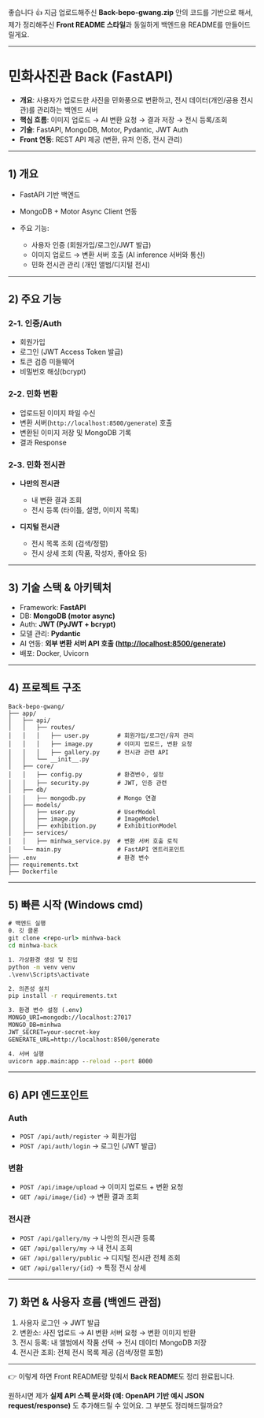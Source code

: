 좋습니다 👍 지금 업로드해주신 **Back-bepo-gwang.zip** 안의 코드를 기반으로 해서, 제가 정리해주신 **Front README 스타일**과 동일하게 백엔드용 README를 만들어드릴게요.

---

# **민화사진관 Back (FastAPI)**

* **개요**: 사용자가 업로드한 사진을 민화풍으로 변환하고, 전시 데이터(개인/공용 전시관)를 관리하는 백엔드 서버
* **핵심 흐름**: 이미지 업로드 → AI 변환 요청 → 결과 저장 → 전시 등록/조회
* **기술**: FastAPI, MongoDB, Motor, Pydantic, JWT Auth
* **Front 연동**: REST API 제공 (변환, 유저 인증, 전시 관리)

---

## 1) 개요

* FastAPI 기반 백엔드
* MongoDB + Motor Async Client 연동
* 주요 기능:

  * 사용자 인증 (회원가입/로그인/JWT 발급)
  * 이미지 업로드 → 변환 서버 호출 (AI inference 서버와 통신)
  * 민화 전시관 관리 (개인 앨범/디지털 전시)

---

## 2) 주요 기능

### 2-1. 인증/Auth

* 회원가입
* 로그인 (JWT Access Token 발급)
* 토큰 검증 미들웨어
* 비밀번호 해싱(bcrypt)

### 2-2. 민화 변환

* 업로드된 이미지 파일 수신
* 변환 서버(`http://localhost:8500/generate`) 호출
* 변환된 이미지 저장 및 MongoDB 기록
* 결과 Response

### 2-3. 민화 전시관

* **나만의 전시관**

  * 내 변환 결과 조회
  * 전시 등록 (타이틀, 설명, 이미지 목록)
* **디지털 전시관**

  * 전시 목록 조회 (검색/정렬)
  * 전시 상세 조회 (작품, 작성자, 좋아요 등)

---

## 3) 기술 스택 & 아키텍처

* Framework: **FastAPI**
* DB: **MongoDB (motor async)**
* Auth: **JWT (PyJWT + bcrypt)**
* 모델 관리: **Pydantic**
* AI 연동: **외부 변환 서버 API 호출 ([http://localhost:8500/generate](http://localhost:8500/generate))**
* 배포: Docker, Uvicorn

---

## 4) 프로젝트 구조

```
Back-bepo-gwang/
├── app/
│   ├── api/
│   │   ├── routes/
│   │   │   ├── user.py        # 회원가입/로그인/유저 관리
│   │   │   ├── image.py       # 이미지 업로드, 변환 요청
│   │   │   ├── gallery.py     # 전시관 관련 API
│   │   └── __init__.py
│   ├── core/
│   │   ├── config.py          # 환경변수, 설정
│   │   ├── security.py        # JWT, 인증 관련
│   ├── db/
│   │   ├── mongodb.py         # Mongo 연결
│   ├── models/
│   │   ├── user.py            # UserModel
│   │   ├── image.py           # ImageModel
│   │   ├── exhibition.py      # ExhibitionModel
│   ├── services/
│   │   ├── minhwa_service.py  # 변환 서버 호출 로직
│   └── main.py                # FastAPI 엔트리포인트
├── .env                       # 환경 변수
├── requirements.txt
├── Dockerfile
```

---

## 5) 빠른 시작 (Windows cmd)

```cmd
# 백엔드 실행
0. 깃 클론
git clone <repo-url> minhwa-back
cd minhwa-back

1. 가상환경 생성 및 진입
python -m venv venv
.\venv\Scripts\activate

2. 의존성 설치
pip install -r requirements.txt

3. 환경 변수 설정 (.env)
MONGO_URI=mongodb://localhost:27017
MONGO_DB=minhwa
JWT_SECRET=your-secret-key
GENERATE_URL=http://localhost:8500/generate

4. 서버 실행
uvicorn app.main:app --reload --port 8000
```

---

## 6) API 엔드포인트

### Auth

* `POST /api/auth/register` → 회원가입
* `POST /api/auth/login` → 로그인 (JWT 발급)

### 변환

* `POST /api/image/upload` → 이미지 업로드 + 변환 요청
* `GET /api/image/{id}` → 변환 결과 조회

### 전시관

* `POST /api/gallery/my` → 나만의 전시관 등록
* `GET /api/gallery/my` → 내 전시 조회
* `GET /api/gallery/public` → 디지털 전시관 전체 조회
* `GET /api/gallery/{id}` → 특정 전시 상세

---

## 7) 화면 & 사용자 흐름 (백엔드 관점)

1. 사용자 로그인 → JWT 발급
2. 변환소: 사진 업로드 → AI 변환 서버 요청 → 변환 이미지 반환
3. 전시 등록: 내 앨범에서 작품 선택 → 전시 데이터 MongoDB 저장
4. 전시관 조회: 전체 전시 목록 제공 (검색/정렬 포함)

---

👉 이렇게 하면 Front README랑 맞춰서 **Back README**도 정리 완료됩니다.

원하시면 제가 **실제 API 스펙 문서화 (예: OpenAPI 기반 예시 JSON request/response)** 도 추가해드릴 수 있어요. 그 부분도 정리해드릴까요?
